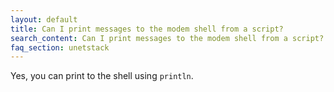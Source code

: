 ```yaml
---
layout: default
title: Can I print messages to the modem shell from a script?
search_content: Can I print messages to the modem shell from a script?
faq_section: unetstack
---
```


Yes, you can print to the shell using `println`.
